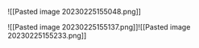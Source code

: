 ![[Pasted image 20230225155048.png]]

![[Pasted image 20230225155137.png]]![[Pasted image 20230225155233.png]]
